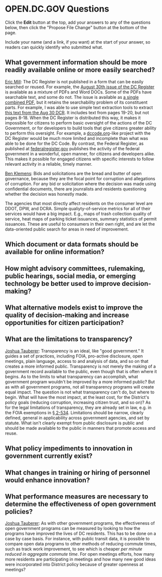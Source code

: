 # OPEN.DC.GOV Questions

Click the **Edit** button at the top, add your answers to any of the questions below, then click the "Propose File Change" button at the bottom of the page. 

Include your name (and a link, if you want) at the start of your answer, so readers can quickly identify who submitted what.

## What government information should be more readily available online or more easily searched?

[Eric Mill](https://github.com/konklone): The DC Register is not published in a form that can be easily searched or reused. For example, the [August 30th issue of the DC Register](http://www.dcregs.dc.gov/Gateway/IssueHome.aspx?IssueId=411) is available as a mixture of PDFs and Word DOCs. Some of the PDFs have searchable text, and some do not. The issue is available as [a single combined PDF](http://www.dcregs.dc.gov/Notice/DownLoad.aspx?IssueFileID=38235), but it retains the searchability problem of its constituent parts. For example, I was able to use simple text extraction tools to extract [this text from the Aug 30 DCR](https://gist.github.com/konklone/7352947). It includes text from pages 19-20, but not pages 8-18. When the DC Register is distributed this way, it makes it impossible for citizens to perform basic oversight of the actions of the DC Government, or for developers to build tools that give citizens greater ability to perform this oversight. For example, a [dccode.org](http://dccode.org/browser/)-like project with the DC Register would be much more limited and incomplete than what was able to be done for the DC Code. By contrast, the Federal Register, as published at [federalregister.gov](https://www.federalregister.gov) publishes the activity of the federal government in a wonderful, open manner, for citizens and developers alike. This makes it possible for engaged citizens with specific interests to follow relevant activity in a reliable, timely manner.

[Ben Klemens](https://github.com/b-k): Bids and solicitations are the bread and butter of open governance, because they are the focal point for corruption and allegations of corruption. For any bid or solicitation where the decision was made using confidential documents, there are jounralists and residents questioning whether the decision was honestly made.

The agencies that most directly affect residents on the consumer level are DDOT, DPW, and DCRA. Simple qualiyty-of-service metrics for all of their services would have a big impact. E.g., maps of trash collection quality of service, heat maps of parking ticket issuances, summary statistics of permit issuances. These are useful to consumers in their own right, and are let the data-oriented public search for areas in need of improvement.

## Which document or data formats should be available for online information?

## How might advisory committees, rulemaking, public hearings, social media, or emerging technology be better used to improve decision-making?

## What alternative models exist to improve the quality of decision-making and increase opportunities for citizen participation?

## What are the limitations to transparency?

[Joshua Tauberer](https://github.com/joshdata): Transparency is an ideal, like "good government." It guides a set of practices, including FOIA, pro-active disclosure, open meetings, plain language, access to and analysis of data, and so on that creates a more informed public.  Transparency is not merely the making of a government record available to the public, even though that is often where it begins. As to the limits to what transparency can accomplish, what government program wouldn't be improved by a more informed public? But as with all government programs, not all transparency programs will create equal impact. The question is not what transparency can't do, but where to begin. What will have the most impact, at the least cost, for the District's policy goals (reducing corruption, increasing citizen trust, and so on)? As for the legal limitations of transparency, they are already set in law, e.g. in the FOIA exemptions in [§ 2-534](http://dccode.elaws.us/code?no=2-534). Limitations should be narrow, clearly defined, general in applicability across government agencies, and set by statute. What isn't clearly exempt from public disclosure is public and should be made available to the public in manners that promote access and reuse.

## What policy impediments to innovation in government currently exist?

## What changes in training or hiring of personnel would enhance innovation?

## What performance measures are necessary to determine the effectiveness of open government policies?

[Joshua Tauberer](https://github.com/joshdata): As with other government programs, the effectiveness of open government programs can be measured by looking to how the programs have improved the lives of DC residents. This has to be done on a case by case basis. For instance, with public transit data, it is possible to compare open data programs to other methods of reducing commute times, such as track work improvement, to see which is cheaper *per minute reduced in aggregate commute time*. For open meetings efforts, how many more residents are participating in meetings and how many new good ideas were incorporated into District policy because of greater openness at meetings?
